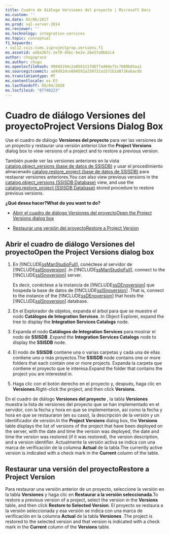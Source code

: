 ```yaml
---
title: Cuadro de diálogo Versiones del proyecto | Microsoft Docs
ms.custom: ''
ms.date: 03/06/2017
ms.prod: sql-server-2014
ms.reviewer: ''
ms.technology: integration-services
ms.topic: conceptual
f1_keywords:
- sql12.ssis.ssms.isprojectprop.versions.f1
ms.assetid: a48a387c-2e70-45bc-be2e-26e57a9bb2c4
author: chugugrace
ms.author: chugu
ms.openlocfilehash: 998dd194c2a056121fd6f7a404e75c7080b85aa1
ms.sourcegitcommit: ad4d92dce894592a259721a1571b1d8736abacdb
ms.translationtype: MT
ms.contentlocale: es-ES
ms.lasthandoff: 08/04/2020
ms.locfileid: "87748223"
---
```

# <a name="project-versions-dialog-box"></a><span data-ttu-id="772de-102">Cuadro de diálogo Versiones del proyecto</span><span class="sxs-lookup"><span data-stu-id="772de-102">Project Versions Dialog Box</span></span>
  <span data-ttu-id="772de-103">Use el cuadro de diálogo **Versiones del proyecto** para ver las versiones de un proyecto y restaurar una versión anterior.</span><span class="sxs-lookup"><span data-stu-id="772de-103">Use the **Project Versions** dialog box to view versions of a project and to restore a previous version.</span></span>  
  
 <span data-ttu-id="772de-104">También puede ver las versiones anteriores en la vista [catalog.object_versions &#40;base de datos de SSISDB&#41;](/sql/integration-services/system-views/catalog-object-versions-ssisdb-database) y usar el procedimiento almacenado [catalog.restore_project &#40;base de datos de SSISDB&#41;](/sql/integration-services/system-stored-procedures/catalog-restore-project-ssisdb-database) para restaurar versiones anteriores.</span><span class="sxs-lookup"><span data-stu-id="772de-104">You can also view previous versions in the [catalog.object_versions &#40;SSISDB Database&#41;](/sql/integration-services/system-views/catalog-object-versions-ssisdb-database) view, and use the [catalog.restore_project &#40;SSISDB Database&#41;](/sql/integration-services/system-stored-procedures/catalog-restore-project-ssisdb-database) stored procedure to restore previous versions.</span></span>  
  
 <span data-ttu-id="772de-105">**¿Qué desea hacer?**</span><span class="sxs-lookup"><span data-stu-id="772de-105">**What do you want to do?**</span></span>  
  
-   [<span data-ttu-id="772de-106">Abrir el cuadro de diálogo Versiones del proyecto</span><span class="sxs-lookup"><span data-stu-id="772de-106">Open the Project Versions dialog box</span></span>](#open_dialog)  
  
-   [<span data-ttu-id="772de-107">Restaurar una versión del proyecto</span><span class="sxs-lookup"><span data-stu-id="772de-107">Restore a Project Version</span></span>](#restore)  
  
##  <a name="open-the-project-versions-dialog-box"></a><a name="open_dialog"></a> <span data-ttu-id="772de-108">Abrir el cuadro de diálogo Versiones del proyecto</span><span class="sxs-lookup"><span data-stu-id="772de-108">Open the Project Versions dialog box</span></span>  
  
1.  <span data-ttu-id="772de-109">En [!INCLUDE[ssManStudioFull](../../includes/ssmanstudiofull-md.md)], conéctese al servidor de [!INCLUDE[ssISnoversion](../../../includes/ssisnoversion-md.md)] .</span><span class="sxs-lookup"><span data-stu-id="772de-109">In [!INCLUDE[ssManStudioFull](../../includes/ssmanstudiofull-md.md)], connect to the [!INCLUDE[ssISnoversion](../../../includes/ssisnoversion-md.md)] server.</span></span>  
  
     <span data-ttu-id="772de-110">Es decir, conéctese a la instancia de [!INCLUDE[ssDEnoversion](../../includes/ssdenoversion-md.md)] que hospeda la base de datos de [!INCLUDE[ssISnoversion](../../../includes/ssisnoversion-md.md)] .</span><span class="sxs-lookup"><span data-stu-id="772de-110">That is, connect to the instance of the [!INCLUDE[ssDEnoversion](../../includes/ssdenoversion-md.md)] that hosts the [!INCLUDE[ssISnoversion](../../../includes/ssisnoversion-md.md)] database.</span></span>  
  
2.  <span data-ttu-id="772de-111">En el Explorador de objetos, expanda el árbol para que se muestre el nodo **Catálogos de Integration Services** .</span><span class="sxs-lookup"><span data-stu-id="772de-111">In Object Explorer, expand the tree to display the **Integration Services Catalogs** node.</span></span>  
  
3.  <span data-ttu-id="772de-112">Expanda el nodo **Catálogos de Integration Services** para mostrar el nodo de **SSISDB** .</span><span class="sxs-lookup"><span data-stu-id="772de-112">Expand the **Integration Services Catalogs** node to display the **SSISDB** node.</span></span>  
  
4.  <span data-ttu-id="772de-113">El nodo de **SSISDB** contiene una o varias carpetas y cada una de ellas contiene uno o más proyectos.</span><span class="sxs-lookup"><span data-stu-id="772de-113">The **SSISDB** node contains one or more folders that each contain one or more projects.</span></span> <span data-ttu-id="772de-114">Expanda la carpeta que contiene el proyecto que le interesa.</span><span class="sxs-lookup"><span data-stu-id="772de-114">Expand the folder that contains the project you are interested in.</span></span>  
  
5.  <span data-ttu-id="772de-115">Haga clic con el botón derecho en el proyecto y, después, haga clic en **Versiones**.</span><span class="sxs-lookup"><span data-stu-id="772de-115">Right-click the project, and then click **Versions**.</span></span>  
  
 <span data-ttu-id="772de-116">En el cuadro de diálogo **Versiones del proyecto** , la tabla **Versiones** muestra la lista de versiones del proyecto que se han implementado en el servidor, con la fecha y hora en que se implementaron, así como la fecha y hora en que se restauraron (en su caso), la descripción de la versión y un identificador de versión.</span><span class="sxs-lookup"><span data-stu-id="772de-116">In the **Project Versions** dialog box, the **Versions** table displays the list of versions of the project that have been deployed on the server, with the date and time the version was deployed, the date and time the version was restored (if it was restored), the version description, and a version identifier.</span></span> <span data-ttu-id="772de-117">Actualmente la versión activa se indica con una marca de verificación de la columna **Actual** de la tabla.</span><span class="sxs-lookup"><span data-stu-id="772de-117">The currently active version is indicated with a check mark in the **Current** column of the table.</span></span>  
  
##  <a name="restore-a-project-version"></a><a name="restore"></a> <span data-ttu-id="772de-118">Restaurar una versión del proyecto</span><span class="sxs-lookup"><span data-stu-id="772de-118">Restore a Project Version</span></span>  
 <span data-ttu-id="772de-119">Para restaurar una versión anterior de un proyecto, seleccione la versión en la tabla **Versiones** y haga clic en **Restaurar a la versión seleccionada**.</span><span class="sxs-lookup"><span data-stu-id="772de-119">To restore a previous version of a project, select the version in the **Versions** table, and then click **Restore to Selected Version**.</span></span> <span data-ttu-id="772de-120">El proyecto se restaura a la versión seleccionada y esa versión se indica con una marca de verificación en la columna **Actual** de la tabla **Versiones** .</span><span class="sxs-lookup"><span data-stu-id="772de-120">The project is restored to the selected version and that version is indicated with a check mark in the **Current** column of the **Versions** table.</span></span>  
  
  
